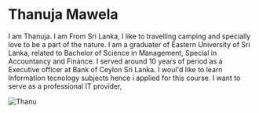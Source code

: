 # Thanuja Mawela
I am Thanuja. I am From Sri Lanka, I like to travelling camping and specially love to be a part of the nature. I am a graduater of Eastern University of Sri Lanka, related to Bachelor of Science in Management, Special in Accountancy and Finance. I served around 10 years of period as a Executive officer at Bank of Ceylon Sri Lanka. I woul'd like to learn Information tecnology subjects hence i applied for this course. I want to serve as a professional IT provider,

![Thanu](https://github.com/user-attachments/assets/3cb9d019-24a5-4ff1-aa8f-86d1fa6c5fc2)

